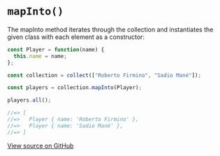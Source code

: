 # `mapInto()`

The mapInto method iterates through the collection and instantiates the given class with each element as a constructor:

```js
const Player = function(name) {
  this.name = name;
};

const collection = collect(["Roberto Firmino", "Sadio Mané"]);

const players = collection.mapInto(Player);

players.all();

//=> [
//=>   Player { name: 'Roberto Firmino' },
//=>   Player { name: 'Sadio Mané' },
//=> ]
```




[View source on GitHub](https://github.com/ecrmnn/collect.js/blob/master/src/methods/mapInto.js)